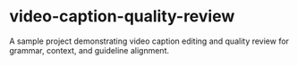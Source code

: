 # video-caption-quality-review
A sample project demonstrating video caption editing and quality review for grammar, context, and guideline alignment.
